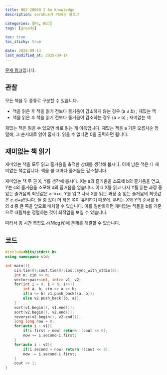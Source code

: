 ```yaml
---
title: BOJ 28068 I Am Knowledge
description: sorohue가 PS하는 블로그

categories: [PS, BOJ]
tags: [greedy]

toc: true
toc_sticky: true

date: 2025-09-14
last_modified_at: 2025-09-14
---
```


[문제 링크](https://boj.kr/28068)입니다.

## 관찰

모든 책을 두 종류로 구분할 수 있습니다.

- 책을 읽은 후 책을 읽기 전보다 즐거움이 감소하지 않는 경우 (a ≤ b) ; 재밌는 책
- 책을 읽은 후 책을 읽기 전보다 즐거움이 감소하는 경우 (a > b) ; 재미없는 책

재밌는 책은 읽을 수 있으면 바로 읽는 게 이득입니다. 재밌는 책을 a 기준 오름차순 정렬해, 그 순서대로 읽어 줍시다. 읽을 수 없다면 0을 출력하면 됩니다.

## 재미없는 책 읽기

재미있는 책을 모두 읽고 즐거움을 축적한 상태를 생각해 봅시다. 이제 남은 책은 다 재미없는 책뿐입니다. 책을 볼 때마다 즐거움은 감소합니다.

재미없는 책 두 권 X, Y를 생각해 봅시다. X는 a의 즐거움을 소모해 b의 즐거움을 얻고, Y는 c의 즐거움을 소모해 d의 즐거움을 얻습니다. 이때 X를 읽고 나서 Y를 읽는 과정 중 잃는 즐거움의 최댓값은 a-b+c, Y를 읽고 나서 X를 읽는 과정 중 잃는 즐거움의 최댓값은 c-d+a입니다. 둘 중 값이 더 작은 쪽이 유리하기 때문에, 우리는 X와 Y의 순서를 b와 d 중 큰 쪽을 앞으로 배치할 수 있습니다. 이를 일반화하면 재미없는 책들을 b를 기준으로 내림차순 정렬하는 것이 최적임을 보일 수 있습니다.

따라서 총 시간 복잡도 $\mathcal{O}(N \log N)$에 문제를 해결할 수 있습니다.

## 코드

```cpp
#include<bits/stdc++.h>
using namespace std;

int main(){
	cin.tie(0);cout.tie(0);ios::sync_with_stdio(0);
	int n; cin >> n;
	vector<pair<int, int>> v1, v2;
	for(int i = 0; i < n; i++){
		int a, b; cin >> a >> b;
		if(a <= b) v1.push_back({a, b});
		else v2.push_back({b, a});
	}
	sort(v1.begin(), v1.end());
	sort(v2.begin(), v2.end());
	reverse(v2.begin(), v2.end());
	long long now = 0;
	for(auto i : v1){
		if(i.first > now) return !(cout << 0);
		now += i.second-i.first;
	}
	for(auto i : v2){
		if(i.second > now) return !(cout << 0);
		now -= i.second-i.first;
	}
	cout << 1;
}
```